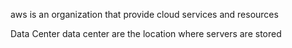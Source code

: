 aws is an organization that provide cloud services and resources 

Data Center
data center are the location where servers are stored 
